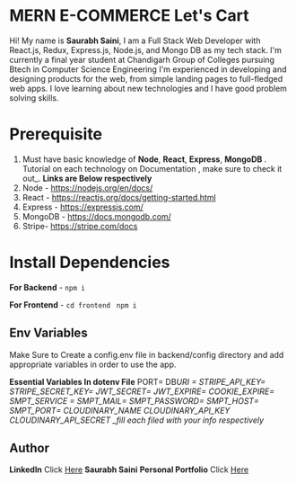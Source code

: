 # MERN E-COMMERCE Let's Cart

Hi! My name is **Saurabh Saini**, I am a Full Stack Web Developer with React.js, Redux, Express.js, Node.js, and Mongo DB as my tech stack.
I'm currently a final year student at Chandigarh Group of Colleges pursuing Btech in Computer Science Engineering
I'm experienced in developing and designing products for the web, from simple landing pages to full-fledged web apps.
I love learning about new technologies and I have good problem solving skills.

# Prerequisite

1.  Must have basic knowledge of **Node**, **React**, **Express**, **MongoDB** . Tutorial on each technology on Documentation , make sure to check it out\_. **Links are Below respectively**
2.  Node - https://nodejs.org/en/docs/
3.  React - https://reactjs.org/docs/getting-started.html
4.  Express - https://expressjs.com/
5.  MongoDB - https://docs.mongodb.com/
6.  Stripe- https://stripe.com/docs

# Install Dependencies

**For Backend** - `npm i`

**For Frontend** - `cd frontend` ` npm i`

## Env Variables

Make Sure to Create a config.env file in backend/config directory and add appropriate variables in order to use the app.

**Essential Variables In dotenv File**
PORT=
DB*URI =
STRIPE_API_KEY=
STRIPE_SECRET_KEY=
JWT_SECRET=
JWT_EXPIRE=
COOKIE_EXPIRE=
SMPT_SERVICE =
SMPT_MAIL=
SMPT_PASSWORD=
SMPT_HOST=
SMPT_PORT=
CLOUDINARY_NAME
CLOUDINARY_API_KEY
CLOUDINARY_API_SECRET
\_fill each filed with your info respectively*

## Author

**LinkedIn** Click [Here](https://www.linkedin.com/in/saurabh-saini-546954156/) **Saurabh Saini**
**Personal Portfolio** Click [Here](https://saurabhsaini121021.github.io/MyPortfolio/)
